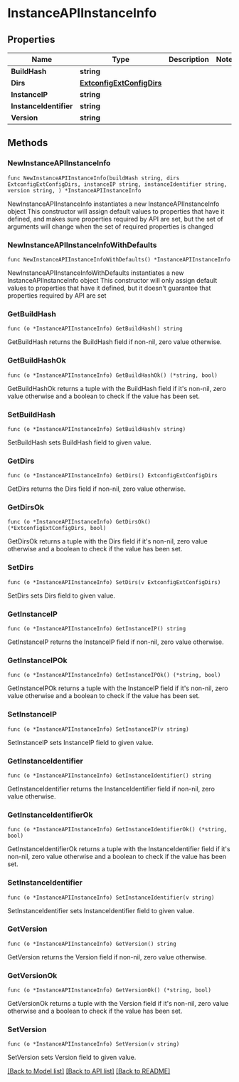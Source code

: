 # InstanceAPIInstanceInfo

## Properties

Name | Type | Description | Notes
------------ | ------------- | ------------- | -------------
**BuildHash** | **string** |  | 
**Dirs** | [**ExtconfigExtConfigDirs**](ExtconfigExtConfigDirs.md) |  | 
**InstanceIP** | **string** |  | 
**InstanceIdentifier** | **string** |  | 
**Version** | **string** |  | 

## Methods

### NewInstanceAPIInstanceInfo

`func NewInstanceAPIInstanceInfo(buildHash string, dirs ExtconfigExtConfigDirs, instanceIP string, instanceIdentifier string, version string, ) *InstanceAPIInstanceInfo`

NewInstanceAPIInstanceInfo instantiates a new InstanceAPIInstanceInfo object
This constructor will assign default values to properties that have it defined,
and makes sure properties required by API are set, but the set of arguments
will change when the set of required properties is changed

### NewInstanceAPIInstanceInfoWithDefaults

`func NewInstanceAPIInstanceInfoWithDefaults() *InstanceAPIInstanceInfo`

NewInstanceAPIInstanceInfoWithDefaults instantiates a new InstanceAPIInstanceInfo object
This constructor will only assign default values to properties that have it defined,
but it doesn't guarantee that properties required by API are set

### GetBuildHash

`func (o *InstanceAPIInstanceInfo) GetBuildHash() string`

GetBuildHash returns the BuildHash field if non-nil, zero value otherwise.

### GetBuildHashOk

`func (o *InstanceAPIInstanceInfo) GetBuildHashOk() (*string, bool)`

GetBuildHashOk returns a tuple with the BuildHash field if it's non-nil, zero value otherwise
and a boolean to check if the value has been set.

### SetBuildHash

`func (o *InstanceAPIInstanceInfo) SetBuildHash(v string)`

SetBuildHash sets BuildHash field to given value.


### GetDirs

`func (o *InstanceAPIInstanceInfo) GetDirs() ExtconfigExtConfigDirs`

GetDirs returns the Dirs field if non-nil, zero value otherwise.

### GetDirsOk

`func (o *InstanceAPIInstanceInfo) GetDirsOk() (*ExtconfigExtConfigDirs, bool)`

GetDirsOk returns a tuple with the Dirs field if it's non-nil, zero value otherwise
and a boolean to check if the value has been set.

### SetDirs

`func (o *InstanceAPIInstanceInfo) SetDirs(v ExtconfigExtConfigDirs)`

SetDirs sets Dirs field to given value.


### GetInstanceIP

`func (o *InstanceAPIInstanceInfo) GetInstanceIP() string`

GetInstanceIP returns the InstanceIP field if non-nil, zero value otherwise.

### GetInstanceIPOk

`func (o *InstanceAPIInstanceInfo) GetInstanceIPOk() (*string, bool)`

GetInstanceIPOk returns a tuple with the InstanceIP field if it's non-nil, zero value otherwise
and a boolean to check if the value has been set.

### SetInstanceIP

`func (o *InstanceAPIInstanceInfo) SetInstanceIP(v string)`

SetInstanceIP sets InstanceIP field to given value.


### GetInstanceIdentifier

`func (o *InstanceAPIInstanceInfo) GetInstanceIdentifier() string`

GetInstanceIdentifier returns the InstanceIdentifier field if non-nil, zero value otherwise.

### GetInstanceIdentifierOk

`func (o *InstanceAPIInstanceInfo) GetInstanceIdentifierOk() (*string, bool)`

GetInstanceIdentifierOk returns a tuple with the InstanceIdentifier field if it's non-nil, zero value otherwise
and a boolean to check if the value has been set.

### SetInstanceIdentifier

`func (o *InstanceAPIInstanceInfo) SetInstanceIdentifier(v string)`

SetInstanceIdentifier sets InstanceIdentifier field to given value.


### GetVersion

`func (o *InstanceAPIInstanceInfo) GetVersion() string`

GetVersion returns the Version field if non-nil, zero value otherwise.

### GetVersionOk

`func (o *InstanceAPIInstanceInfo) GetVersionOk() (*string, bool)`

GetVersionOk returns a tuple with the Version field if it's non-nil, zero value otherwise
and a boolean to check if the value has been set.

### SetVersion

`func (o *InstanceAPIInstanceInfo) SetVersion(v string)`

SetVersion sets Version field to given value.



[[Back to Model list]](../README.md#documentation-for-models) [[Back to API list]](../README.md#documentation-for-api-endpoints) [[Back to README]](../README.md)


